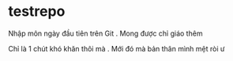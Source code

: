 # testrepo
Nhập môn ngày đầu tiên trên Git . Mong được chỉ giáo thêm


Chỉ là 1 chút khó khăn thôi mà . Mới đó mà bản thân mình mệt ròi ư
